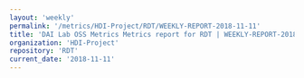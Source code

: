 ```yaml
---
layout: 'weekly'
permalink: '/metrics/HDI-Project/RDT/WEEKLY-REPORT-2018-11-11'
title: 'DAI Lab OSS Metrics Metrics report for RDT | WEEKLY-REPORT-2018-11-11'
organization: 'HDI-Project'
repository: 'RDT'
current_date: '2018-11-11'
---
```


